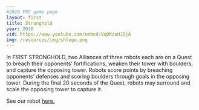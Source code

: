 ```yaml
---
#2016 FRC game page
layout: first
title: Stronghold
year: 2016
vid: https://www.youtube.com/embed/VqOKzoHJDjA
img: /resources/img/shlogo.png
---
```


In *FIRST* STRONGHOLD, two Alliances of three robots each are on a Quest to breach their opponents’ fortifications, weaken their tower with boulders, and capture the opposing tower. Robots score points by breaching opponents’ defenses and scoring boulders through goals in the opposing tower. During the final 20 seconds of the Quest, robots may surround and scale the opposing tower to capture it.

See our robot [here.](/team/robots)
